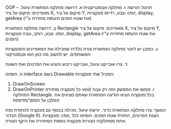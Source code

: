 OOP – תרגול הורשה + מחלקה אבסטרקטית
א.	דרושה מחלקה המתארת עיגול.
מאפיינים: מיקום על ציר X, מיקום על ציר Y, צבע, רדיוס
פונקציות: ctor, display, getArea (מחזירה ע"י return את שטח הפנים)

ב.	דרושה מחלקה המתארת Rectangle
מאפיינים: מיקום על ציר X, מיקום על ציר Y, צבע, רוחב, גובה
פונקציות: ctor, display, getArea (מחזירה ע"י return את שטח הפנים)

ג.	כמובן יש ליצור מחלקה המתארת צורה כללית שמכילה את המאפיינים והפונקציות המשותפים.
יש לחשוב מה כאן הוא אבסטרקטי

ד.	צרו אובייקט עיגול, אובייקט ריבוע והציגו את הפרטים ואת השטח.

ה.	הוסיפו interface בשם Drawable המכיל שתי פונקציות:
1.	DrawOnScreen
2.	DrawOnPrinter
כל פונקציה מחזירה void
ו.	ממשו את הממשק הזה רק עבור המחלקה Rectangle.
בכל פונקציה הציגו הודעה המתארת שאתם מציגים את המלבן על המסך/מדפסת

המשך: 
צרו מחלקה המתארת כדור. יורשת עיגול. מכילה בנוסף גם פונקציה להחזרת נפח הכדור (Google It).
פונקציות: ctor, הצגת הפרטים, החזרת שטח הפנים.
הוסיפו לכל אחת ממחלקות הצורות פונקציה נוספת המחזירה את היקף הצורה.
